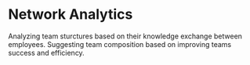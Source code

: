 # Network Analytics
Analyzing team sturctures based on their knowledge exchange between employees. Suggesting team composition based on improving teams success and efficiency. 
